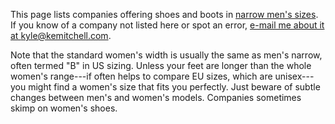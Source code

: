 This page lists companies offering shoes and boots in [narrow men's sizes](sizing).  If you know of a company not listed here or spot an error, [e-mail me about it at kyle@kemitchell.com](mailto:kyle@kemitchell.com?subject=Narrow-Width%20Shoes).

Note that the standard women's width is usually the same as men's narrow, often termed "B" in US sizing.  Unless your feet are longer than the whole women's range---if often helps to compare EU sizes, which are unisex---you might find a women's size that fits you perfectly.  Just beware of subtle changes between men's and women's models.  Companies sometimes skimp on women's shoes.
